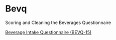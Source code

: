 # Bevq
Scoring and Cleaning the Beverages Questionnaire

[Beverage Intake Questionnaire (BEVQ-15)](https://snaped.fns.usda.gov/library/materials/beverage-intake-questionnaire-bevq-15) 

